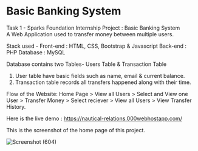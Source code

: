 # Basic Banking System
Task 1 -
Sparks Foundation Internship Project : Basic Banking System  
A Web Application used to transfer money between multiple users.  

Stack used - 
Front-end : HTML, CSS, Bootstrap & Javascript 
Back-end : PHP 
Database : MySQL   

Database contains two Tables- Users Table & Transaction Table 
1. User table have basic fields such as name, email & current balance. 
2. Transaction table records all transfers happened along with their time.  

Flow of the Website: Home Page > View all Users > Select and View one User > Transfer Money > Select reciever > View all Users > View Transfer History.


Here is the live demo :  https://nautical-relations.000webhostapp.com/

This is the screenshot of the home page of this project.


![Screenshot (604)](https://user-images.githubusercontent.com/103444049/173177718-b285a8bf-fb15-448b-a929-15c8e152e58d.png)

